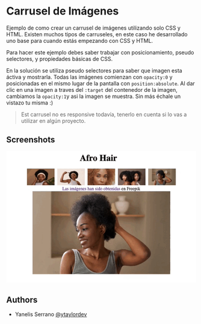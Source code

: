 # Carrusel de Imágenes

Ejemplo de como crear un carrusel de imágenes utilizando solo CSS y HTML. Existen muchos tipos de carruseles, en este caso he desarrollado uno base para cuando estás empezando con CSS y HTML.

Para hacer este ejemplo debes saber trabajar con posicionamiento, pseudo selectores, y propiedades básicas de CSS.

En la solución se utiliza pseudo selectores para saber que imagen esta áctiva y mostrarla. Todas las imágenes comienzan con `opacity:0` y posicionadas en el mismo lugar de la pantalla con `position:absolute`. Al dar clic en una imagen a traves del `:target` del contenedor de la imagen, cambiamos la `opacity:1`y asi la imagen se muestra. Sin más échale un vistazo tu misma :)

> Est carrusel no es responsive todavía, tenerlo en cuenta si lo vas a utilizar en algún proyecto.

## Screenshots

![App Screenshot](./images/carousel.gif)

## Authors

- Yanelis Serrano [@ytaylordev](https://ytaylor.dev/)
